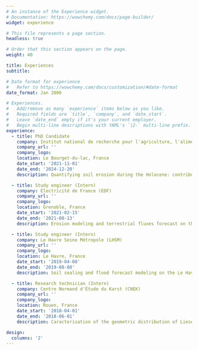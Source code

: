 ```yaml
---
# An instance of the Experience widget.
# Documentation: https://wowchemy.com/docs/page-builder/
widget: experience

# This file represents a page section.
headless: true

# Order that this section appears on the page.
weight: 40

title: Experiences
subtitle:

# Date format for experience
#   Refer to https://wowchemy.com/docs/customization/#date-format
date_format: Jan 2006

# Experiences.
#   Add/remove as many `experience` items below as you like.
#   Required fields are `title`, `company`, and `date_start`.
#   Leave `date_end` empty if it's your current employer.
#   Begin multi-line descriptions with YAML's `|2-` multi-line prefix.
experience:
  - title: PhD Candidate
    company: Institut national de recherche pour l'agriculture, l'alimentation et l'environnement (INRAE)
    company_url: ''
    company_logo:
    location: Le Bourget-du-lac, France
    date_start: '2021-11-01'
    date_end: '2024-12-20'
    description: Quantifying soil erosion during the Holocene: contributions from the integration of modeling and lake sediment archives - Jean-Philippe Jenny (INRAE CARRTEL), Georges-Marie Saulnier (CNRS EDYTEM) & Vincent Chanudet (EDF CIH)

  - title: Study engineer (Intern)
    company: Électricité de France (EDF)
    company_url: ''
    company_logo:
    location: Grenoble, France
    date_start: '2021-02-15'
    date_end: '2021-08-13'
    description: Erosion modeling and terrestrial fluxes forecast on the EDF dam network (France) - Cécile Martinet (EDF DTG) & Matthieu Le Lay (EDF DTG)

  - title: Study engineer (Intern)
    company: Le Havre Seine Métropole (LHSM)
    company_url: ''
    company_logo:
    location: Le Havre, France
    date_start: '2019-04-08'
    date_end: '2019-08-08'
    description: Soil sealing and flood forecast modeling on the Le Havre territory (Normandy, France) - Stéphane Chédeville (LHSM) & Nicolas Lecoq (CNRS M2C)

  - title: Research technician (Intern)
    company: Centre Normand d'Étude du Karst (CNEK)
    company_url: ''
    company_logo:
    location: Rouen, France
    date_start: '2018-04-01'
    date_end: '2018-06-01'
    description: Caracterisation of the geometric distribution of Liesegang's phenomena in chalk (Normandy, France) - Joël Rodet (CNEK) & Nicolas Lecoq (CNRS M2C)

design:
  columns: '2'
---
```

